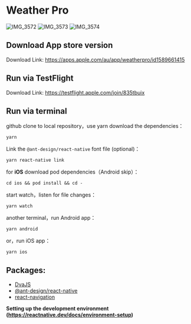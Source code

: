 # Weather Pro
![IMG_3572](https://user-images.githubusercontent.com/41606812/136698484-afa2bcc7-c8b8-42d2-99d4-d374462cf437.PNG)
![IMG_3573](https://user-images.githubusercontent.com/41606812/136698487-3ce98f42-8d58-4e93-845c-129277e8ddce.PNG)
![IMG_3574](https://user-images.githubusercontent.com/41606812/136698490-e5cf53ed-7cdf-4957-896a-2cca08ad66fd.PNG)

## Download App store version

Download Link: https://apps.apple.com/au/app/weatherpro/id1589661415


## Run via TestFlight

Download Link: https://testflight.apple.com/join/835tbuix


## Run via terminal

github clone to local repository，use yarn download the dependencies：

```npm
yarn
```

Link the `@ant-design/react-native` font file (optional)：

```npm
yarn react-native link
```

for **iOS** download pod dependencies（Android skip）：

```shell
cd ios && pod install && cd -
```

start watch，listen for file changes：

```npm
yarn watch
```

another terminal，run Android app：

```npm
yarn android
```

or，run iOS app：

```npm
yarn ios
```

## Packages: 
- [DvaJS](https://dvajs.com/)
- [@ant-design/react-native](https://rn.mobile.ant.design/index-cn)
- [react-navigation](https://reactnavigation.org/)

**Setting up the development environment (https://reactnative.dev/docs/environment-setup)**
